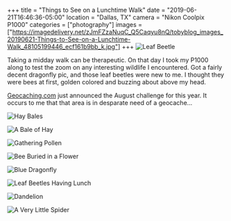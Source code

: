 +++
title = "Things to See on a Lunchtime Walk"
date = "2019-06-21T16:46:36-05:00"
location = "Dallas, TX"
camera = "Nikon Coolpix P1000"
categories = ["photography"]
images = ["https://imagedelivery.net/zJmFZzaNuqC_Q5Caqyu8nQ/tobyblog_images_20190621-Things-to-See-on-a-Lunchtime-Walk_48105199446_ecf161b9bb_k.jpg"]
+++
![Leaf Beetle](https://imagedelivery.net/zJmFZzaNuqC_Q5Caqyu8nQ/tobyblog_images_20190621-Things-to-See-on-a-Lunchtime-Walk_48105199446_ecf161b9bb_k.jpg/fit=scale-down,w=780,sharpen=1,f=auto,q=0.9,slow-connection-quality=0.3)
<!--more-->
Taking a midday walk can be therapeutic. On that day I took my P1000 along to test the zoom on any interesting wildlife I encountered. Got a fairly decent dragonfly pic, and those leaf beetles were new to me. I thought they were bees at first, golden colored and buzzing about above my head. 

[Geocaching.com](http://www.geocaching.com/) just announced the August challenge for this year. It occurs to me that that area is in desparate need of a geocache…

![Hay Bales](https://imagedelivery.net/zJmFZzaNuqC_Q5Caqyu8nQ/tobyblog_images_20190621-Things-to-See-on-a-Lunchtime-Walk_48105249228_8ae4e68daf_k.jpg/fit=scale-down,w=780,sharpen=1,f=auto,q=0.9,slow-connection-quality=0.3)

![A Bale of Hay](https://imagedelivery.net/zJmFZzaNuqC_Q5Caqyu8nQ/tobyblog_images_20190621-Things-to-See-on-a-Lunchtime-Walk_48105316477_6afe54e936_k.jpg/fit=scale-down,w=780,sharpen=1,f=auto,q=0.9,slow-connection-quality=0.3)

![Gathering Pollen](https://imagedelivery.net/zJmFZzaNuqC_Q5Caqyu8nQ/tobyblog_images_20190621-Things-to-See-on-a-Lunchtime-Walk_48105316597_4bfb36095a_k.jpg/fit=scale-down,w=780,sharpen=1,f=auto,q=0.9,slow-connection-quality=0.3)

![Bee Buried in a Flower](https://imagedelivery.net/zJmFZzaNuqC_Q5Caqyu8nQ/tobyblog_images_20190621-Things-to-See-on-a-Lunchtime-Walk_48105199376_2ce74e8401_k.jpg/fit=scale-down,w=780,sharpen=1,f=auto,q=0.9,slow-connection-quality=0.3)

![Blue Dragonfly](https://imagedelivery.net/zJmFZzaNuqC_Q5Caqyu8nQ/tobyblog_images_20190621-Things-to-See-on-a-Lunchtime-Walk_48105199681_db3c091222_k.jpg/fit=scale-down,w=780,sharpen=1,f=auto,q=0.9,slow-connection-quality=0.3)

![Leaf Beetles Having Lunch](https://imagedelivery.net/zJmFZzaNuqC_Q5Caqyu8nQ/tobyblog_images_20190621-Things-to-See-on-a-Lunchtime-Walk_48105199841_b3c396cf13_k.jpg/fit=scale-down,w=780,sharpen=1,f=auto,q=0.9,slow-connection-quality=0.3)

![Dandelion](https://imagedelivery.net/zJmFZzaNuqC_Q5Caqyu8nQ/tobyblog_images_20190621-Things-to-See-on-a-Lunchtime-Walk_48105249348_ebe2bd9382_k.jpg/fit=scale-down,w=780,sharpen=1,f=auto,q=0.9,slow-connection-quality=0.3)

![A Very Little Spider](https://imagedelivery.net/zJmFZzaNuqC_Q5Caqyu8nQ/tobyblog_images_20190621-Things-to-See-on-a-Lunchtime-Walk_48105199316_3f3f478744_k.jpg/fit=scale-down,w=780,sharpen=1,f=auto,q=0.9,slow-connection-quality=0.3)

